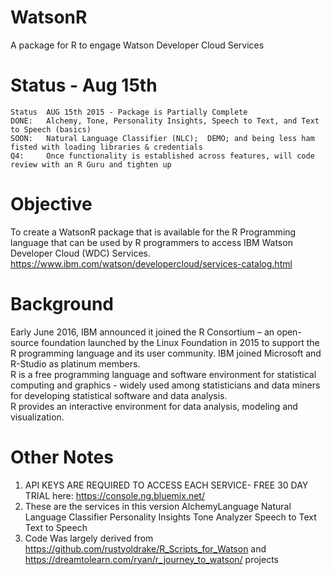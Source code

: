 # WatsonR
A package for R to engage Watson Developer Cloud Services 

# Status - Aug 15th
    Status  AUG 15th 2015 - Package is Partially Complete 
    DONE:   Alchemy, Tone, Personality Insights, Speech to Text, and Text to Speech (basics)
    SOON:   Natural Language Classifier (NLC);  DEMO; and being less ham fisted with loading libraries & credentials
    Q4:     Once functionality is established across features, will code review with an R Guru and tighten up

# Objective
To create a WatsonR package that is available for the R Programming language that can be used by R programmers to access IBM Watson Developer Cloud (WDC) Services.  
https://www.ibm.com/watson/developercloud/services-catalog.html

# Background
Early June 2016, IBM announced it joined the R Consortium – an open-source foundation launched by the Linux Foundation in 2015 to support the R programming language and its user community. 
IBM joined Microsoft and R-Studio as platinum members.  
R is a free programming language and software environment for statistical computing and graphics - widely used among statisticians and data miners for developing statistical software and data analysis.  
R provides an interactive environment for data analysis, modeling and visualization.


# Other Notes
1)  API KEYS ARE REQUIRED TO ACCESS EACH SERVICE- FREE 30 DAY TRIAL here: https://console.ng.bluemix.net/
2)  These are the services in this version
    AlchemyLanguage
    Natural Language Classifier 
    Personality Insights
    Tone Analyzer
    Speech to Text
    Text to Speech
3)  Code Was largely derived from 
    https://github.com/rustyoldrake/R_Scripts_for_Watson and
    https://dreamtolearn.com/ryan/r_journey_to_watson/ projects

